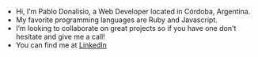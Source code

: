   - Hi, I’m Pablo Donalisio, a Web Developer located in Córdoba, Argentina. 
  - My favorite programming languages are Ruby and Javascript.
  - I’m looking to collaborate on great projects so if you have one don't hesitate and give me a call!
  - You can find me at [LinkedIn](https://www.linkedin.com/in/pablo-donalisio-0420b5bb/)
<!---
pablodonalisio/pablodonalisio is a ✨ special ✨ repository because its `README.md` (this file) appears on your GitHub profile.
You can click the Preview link to take a look at your changes.
--->
